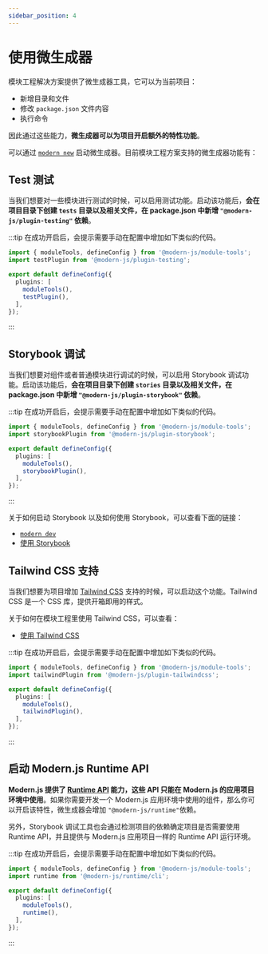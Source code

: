 ```yaml
---
sidebar_position: 4
---
```


# 使用微生成器

模块工程解决方案提供了微生成器工具，它可以为当前项目：

- 新增目录和文件
- 修改 `package.json` 文件内容
- 执行命令

因此通过这些能力，**微生成器可以为项目开启额外的特性功能**。

可以通过 [`modern new`](/guide/basic/command-preview) 启动微生成器。目前模块工程方案支持的微生成器功能有：

## Test 测试

当我们想要对一些模块进行测试的时候，可以启用测试功能。启动该功能后，**会在项目目录下创建 `tests` 目录以及相关文件，在 package.json 中新增 `"@modern-js/plugin-testing"` 依赖**。

:::tip
在成功开启后，会提示需要手动在配置中增加如下类似的代码。
``` ts
import { moduleTools, defineConfig } from '@modern-js/module-tools';
import testPlugin from '@modern-js/plugin-testing';

export default defineConfig({
  plugins: [
    moduleTools(),
    testPlugin(),
  ],
});
```
:::

## Storybook 调试

当我们想要对组件或者普通模块进行调试的时候，可以启用 Storybook 调试功能。启动该功能后，**会在项目目录下创建 `stories` 目录以及相关文件，在 package.json 中新增 `"@modern-js/plugin-storybook"` 依赖**。

:::tip
在成功开启后，会提示需要手动在配置中增加如下类似的代码。
``` ts
import { moduleTools, defineConfig } from '@modern-js/module-tools';
import storybookPlugin from '@modern-js/plugin-storybook';

export default defineConfig({
  plugins: [
    moduleTools(),
    storybookPlugin(),
  ],
});
```
:::

关于如何启动 Storybook 以及如何使用 Storybook，可以查看下面的链接：

- [`modern dev`](/guide/basic/command-preview#modern-dev)
- [使用 Storybook](/guide/basic/using-storybook)

## Tailwind CSS 支持

当我们想要为项目增加 [Tailwind CSS](https://v2.tailwindcss.com/) 支持的时候，可以启动这个功能。Tailwind CSS 是一个 CSS 库，提供开箱即用的样式。

关于如何在模块工程里使用 Tailwind CSS，可以查看：

- [使用 Tailwind CSS](https://modernjs.dev/module-tools/guide/best-practices/components.html#tailwind-css)

:::tip
在成功开启后，会提示需要手动在配置中增加如下类似的代码。
``` ts
import { moduleTools, defineConfig } from '@modern-js/module-tools';
import tailwindPlugin from '@modern-js/plugin-tailwindcss';

export default defineConfig({
  plugins: [
    moduleTools(),
    tailwindPlugin(),
  ],
});
```
:::

## 启动 Modern.js Runtime API

**Modern.js 提供了 [Runtime API](https://modernjs.dev/configure/app/runtime/intro) 能力，这些 API 只能在 Modern.js 的应用项目环境中使用**。如果你需要开发一个 Modern.js 应用环境中使用的组件，那么你可以开启该特性，微生成器会增加 `"@modern-js/runtime"`依赖。

另外，Storybook 调试工具也会通过检测项目的依赖确定项目是否需要使用 Runtime API，并且提供与 Modern.js 应用项目一样的 Runtime API 运行环境。

:::tip
在成功开启后，会提示需要手动在配置中增加如下类似的代码。
``` ts
import { moduleTools, defineConfig } from '@modern-js/module-tools';
import runtime from '@modern-js/runtime/cli';

export default defineConfig({
  plugins: [
    moduleTools(),
    runtime(),
  ],
});
```
:::
